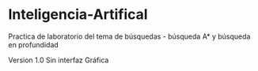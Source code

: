 # Inteligencia-Artifical
Practica de laboratorio del  tema de búsquedas - búsqueda A* y búsqueda en profundidad


Version 1.0
Sin interfaz Gráfica
